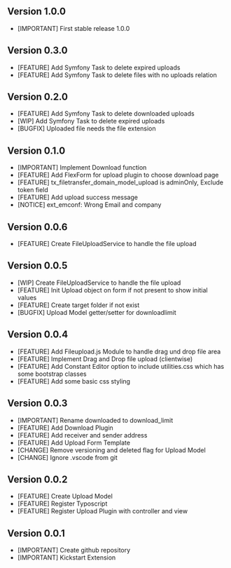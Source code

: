 ## Version 1.0.0
- [IMPORTANT] First stable release 1.0.0

## Version 0.3.0
- [FEATURE] Add Symfony Task to delete expired uploads
- [FEATURE] Add Symfony Task to delete files with no uploads relation

## Version 0.2.0
- [FEATURE] Add Symfony Task to delete downloaded uploads
- [WIP] Add Symfony Task to delete expired uploads
- [BUGFIX] Uploaded file needs the file extension

## Version 0.1.0
- [IMPORTANT] Implement Download function
- [FEATURE] Add FlexForm for upload plugin to choose download page
- [FEATURE] tx_filetransfer_domain_model_upload is adminOnly, Exclude token field
- [FEATURE] Add upload success message
- [NOTICE] ext_emconf: Wrong Email and company

## Version 0.0.6
- [FEATURE] Create FileUploadService to handle the file upload

## Version 0.0.5
- [WIP] Create FileUploadService to handle the file upload
- [FEATURE] Init Upload object on form if not present to show initial values
- [FEATURE] Create target folder if not exist
- [BUGFIX] Upload Model getter/setter for downloadlimit

## Version 0.0.4
- [FEATURE] Add Fileupload.js Module to handle drag und drop file area
- [FEATURE] Implement Drag and Drop file upload (clientwise)
- [FEATURE] Add Constant Editor option to include utilities.css which has some bootstrap classes
- [FEATURE] Add some basic css styling

## Version 0.0.3
- [IMPORTANT] Rename downloaded to download_limit
- [FEATURE] Add Download Plugin
- [FEATURE] Add receiver and sender address
- [FEATURE] Add Upload Form Template
- [CHANGE] Remove versioning and deleted flag for Upload Model
- [CHANGE] Ignore .vscode from git

## Version 0.0.2
- [FEATURE] Create Upload Model
- [FEATURE] Register Typoscript
- [FEATURE] Register Upload Plugin with controller and view

## Version 0.0.1
- [IMPORTANT] Create github repository
- [IMPORTANT] Kickstart Extension
